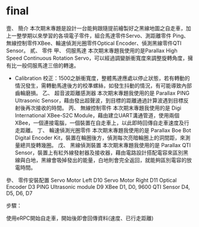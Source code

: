 # final

壹、	簡介
本次期末專題是設計一台能夠跟隨提前繪製好之黑線地圖之自走車，加上一整學期以來學習的各項電子零件，組合馬達零件Servo、測距離零件 Ping、無線控制零件XBee、輪速偵測光圈零件Optical Encoder、偵測黑線零件QTI Sensor。
貳、	零件
甲、	伺服馬達
本次期末專題我使用的是Parallax High Speed Continuous Rotation Servo，可以經過調變脈衝寬度來調整旋轉角度，擁有比一般伺服馬達三倍的轉速。
-	Calibration 校正：1500之脈衝寬度，整體馬達應處以停止狀態，若有轉動的情況發生，需轉動馬達後方的校準螺絲，如發生抖動的情況，有可能導致內部齒輪磨損。
乙、	超音波距離感測器
本次期末專題我使用的是 Parallax PING Ultrasonic Sensor，藉由發出超聲波，到目標的距離通過計算波遇到目標反射後再次接收的時間。
丙、	無線控制零件
本次期末專題我使用的是 Digi International XBee-S2C Module，藉由建立UART溝通管道，使用兩個XBee，一個連接電腦，一個裝置在自走車上，以此即時回傳自走車速度及行走距離。
丁、	輪速偵測光圈零件
本次期末專題我使用的是 Parallax Boe Bot Digital Encoder Kit，裝置在輪圈後方，偵測每次亮暗輪圈上的洞間距，來測量總共旋轉幾圈。
戊、	黑線偵測裝置
本次期末專題我使用的是 Parallax QTI Sensor，裝置上有紅外線發射器及接收器，藉由電路設計搭配電容來區別黑線與白地，黑線會吸掉發出的能量，白地則會完全返回，就能夠區別電容的放電時間。


參、	零件安裝配置
Servo Motor Left	D10
Servo Motor Right	D11
Optical Encoder	D3
PING Ultrasonic module	D9
XBee	D1, D0, 9600
QTI Sensor	D4, D5, D6, D7

步驟：

使用eRPC開始自走車，開始後即會回傳資料(速度、已行走距離)
